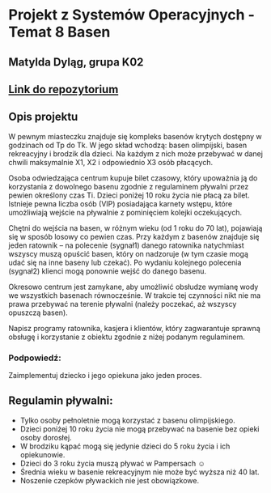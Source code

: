 # Projekt z Systemów Operacyjnych - Temat 8 Basen
## Matylda Dyląg, grupa K02

## [Link do repozytorium](https://github.com/matyldadylag/Projekt)

## Opis projektu

W pewnym miasteczku znajduje się kompleks basenów krytych dostępny w godzinach od Tp do Tk. W jego skład wchodzą: basen olimpijski, basen rekreacyjny i brodzik dla dzieci. Na każdym z nich może przebywać w danej chwili maksymalnie X1, X2 i odpowiednio X3 osób płacących.

Osoba odwiedzająca centrum kupuje bilet czasowy, który upoważnia ją do korzystania z dowolnego basenu zgodnie z regulaminem pływalni przez pewien określony czas Ti. Dzieci poniżej 10 roku życia nie płacą za bilet. Istnieje pewna liczba osób (VIP) posiadająca karnety wstępu, które umożliwiają wejście na pływalnie z pominięciem kolejki oczekujących.

Chętni do wejścia na basen, w różnym wieku (od 1 roku do 70 lat), pojawiają się w sposób losowy co pewien czas. Przy każdym z basenów znajduje się jeden ratownik – na polecenie (sygnał1) danego ratownika natychmiast wszyscy muszą opuścić basen, który on nadzoruje (w tym czasie mogą udać się na inne baseny lub czekać). Po wydaniu kolejnego polecenia (sygnał2) klienci mogą ponownie wejść do danego basenu.

Okresowo centrum jest zamykane, aby umożliwić obsłudze wymianę wody we wszystkich basenach równocześnie. W trakcie tej czynności nikt nie ma prawa przebywać na terenie pływalni (należy poczekać, aż wszyscy opuszczą basen).

Napisz programy ratownika, kasjera i klientów, który zagwarantuje sprawną obsługę i korzystanie z obiektu zgodnie z niżej podanym regulaminem.

### Podpowiedź: 
Zaimplementuj dziecko i jego opiekuna jako jeden proces.

## Regulamin pływalni:
- Tylko osoby pełnoletnie mogą korzystać z basenu olimpijskiego.
- Dzieci poniżej 10 roku życia nie mogą przebywać na basenie bez opieki osoby dorosłej.
- W brodziku kąpać mogą się jedynie dzieci do 5 roku życia i ich opiekunowie.
- Dzieci do 3 roku życia muszą pływać w Pampersach ☺
- Średnia wieku w basenie rekreacyjnym nie może być wyższa niż 40 lat.
- Noszenie czepków pływackich nie jest obowiązkowe.
